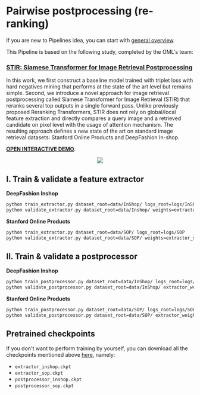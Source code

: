 # Pairwise postprocessing (re-ranking)

If you are new to Pipelines idea, you can start with
[general overview](https://open-metric-learning.readthedocs.io/en/latest/oml/pipelines_general.html).

This Pipeline is based on the following study, completed by the OML's team:

### [STIR: Siamese Transformer for Image Retrieval Postprocessing](https://arxiv.org/abs/2304.13393v1)

In this work, we first construct a baseline model trained with
triplet loss with hard negatives mining that performs at the state of the art
level but remains simple. Second, we introduce a novel
approach for image retrieval postprocessing called Siamese Transformer
for Image Retrieval (STIR) that reranks several top outputs in a single
forward pass. Unlike previously proposed Reranking Transformers, STIR
does not rely on global/local feature extraction and directly compares a
query image and a retrieved candidate on pixel level with the usage of
attention mechanism. The resulting approach defines a new state of the
art on standard image retrieval datasets: Stanford Online Products and
DeepFashion In-shop.

[**OPEN INTERACTIVE DEMO**](https://dapladoc-oml-postprocessing-demo-srcappmain-pfh2g0.streamlit.app/).

<div align="center">

![](https://i.ibb.co/CMd56Dd/stir2.png)

<div align="left">

## I. Train & validate a feature extractor

**DeepFashion Inshop**
```bash
python train_extractor.py dataset_root=data/InShop/ logs_root=logs/InShop
python validate_extractor.py dataset_root=data/Inshop/ weights=extractor_inshop.ckpt
```

**Stanford Online Products**
```bash
python train_extractor.py dataset_root=data/SOP/ logs_root=logs/SOP
python validate_extractor.py dataset_root=data/SOP/ weights=extractor_sop.ckpt
```

## II. Train & validate a postprocessor

**DeepFashion Inshop**
```bash
python train_postprocessor.py dataset_root=data/InShop/ logs_root=logs/InShop extractor_weights=extractor_inshop.ckpt
python validate_postprocessor.py dataset_root=data/InShop/ extractor_weights=extractor_inshop.ckpt postprocessor_weights=postprocessor_inshop.ckpt
```

**Stanford Online Products**
```bash
python train_postprocessor.py dataset_root=data/SOP/ logs_root=logs/SOP extractor_weights=extractor_sop.ckpt
python validate_postprocessor.py dataset_root=data/SOP/ extractor_weights=extractor_sop.ckpt postprocessor_weights=postprocessor_sop.ckpt
```

## Pretrained checkpoints
If you don't want to perform training by yourself, you can download all the checkpoints mentioned above
[here](https://drive.google.com/drive/folders/1EIuAJYmgMq9AkUomHaxU8thiYyQ3kCxn?usp=share_link), namely:
* `extractor_inshop.ckpt`
* `extractor_sop.ckpt`
* `postprocessor_inshop.ckpt`
* `postprocessor_sop.ckpt`
